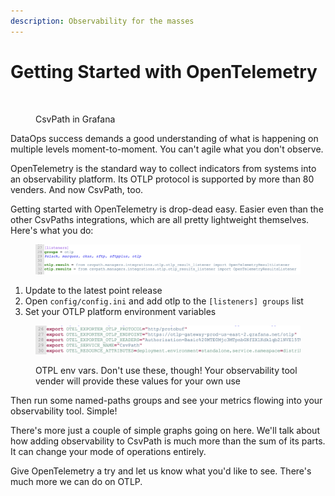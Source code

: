 ```yaml
---
description: Observability for the masses
---
```


# Getting Started with OpenTelemetry

<figure><img src="../.gitbook/assets/Screenshot 2025-01-15 at 7.05.30 PM.png" alt="" width="375"><figcaption><p>CsvPath in Grafana</p></figcaption></figure>

DataOps success demands a good understanding of what is happening on multiple levels moment-to-moment. You can't agile what you don't observe.&#x20;

OpenTelemetry is the standard way to collect indicators from systems into an observability platform. Its OTLP protocol is supported by more than 80 venders. And now CsvPath, too.&#x20;

Getting started with OpenTelemetry is drop-dead easy. Easier even than the other CsvPaths integrations, which are all pretty lightweight themselves. Here's what you do:&#x20;

<figure><img src="../.gitbook/assets/otlp-config.png" alt=""><figcaption></figcaption></figure>

1. Update to the latest point release
2. Open `config/config.ini` and add otlp to the `[listeners] groups` list
3. Set your OTLP platform environment variables

<figure><img src="../.gitbook/assets/otlp_env_vars.png" alt=""><figcaption><p>OTPL env vars. Don't use these, though! Your observability tool vender will provide these values for your own use</p></figcaption></figure>

Then run some named-paths groups and see your metrics flowing into your observability tool. Simple!

There's more just a couple of simple graphs going on here. We'll talk about how adding observability to CsvPath is much more than the sum of its parts. It can change your mode of operations entirely.

Give OpenTelemetry a try and let us know what you'd like to see. There's much more we can do on OTLP.

